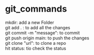 # git_commands
mkdir: add a new Folder<br>
git add . : to add all the changes<br>
git commit -m "message": to commit<br>
git push origin main: to push the changes<br>
git clone "url": to clone a repo<br>
hit status: tio check the status
